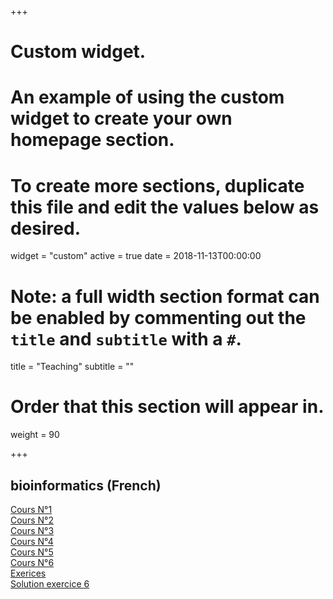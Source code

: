 

+++
# Custom widget.
# An example of using the custom widget to create your own homepage section.
# To create more sections, duplicate this file and edit the values below as desired.
widget = "custom"
active = true
date = 2018-11-13T00:00:00

# Note: a full width section format can be enabled by commenting out the `title` and `subtitle` with a `#`.
title = "Teaching"
subtitle = ""

# Order that this section will appear in.
weight = 90

+++

## bioinformatics (French)

[Cours N°1](https://bouchenemehdi.netlify.com/teaching/bioinformatics/cours1-Intro-Bioinfo.ppt) <br>
[Cours N°2](https://bouchenemehdi.netlify.com/teaching/bioinformatics/cours2.pdf)<br>
[Cours N°3](https://bouchenemehdi.netlify.com/teaching/bioinformatics/cours3.pdf)<br>
[Cours N°4](https://bouchenemehdi.netlify.com/teaching/bioinformatics/cours4.pdf)<br>
[Cours N°5](https://bouchenemehdi.netlify.com/teaching/bioinformatics/cours5.pdf)<br>
[Cours N°6](https://bouchenemehdi.netlify.com/teaching/bioinformatics/cours6.pdf)<br>
[Exerices](https://bouchenemehdi.netlify.com/teaching/bioinformatics/exercices.pdf)<br>
[Solution exercice 6](https://bouchenemehdi.netlify.com/teaching/bioinformatics/solution-exo5.pdf)<br>



